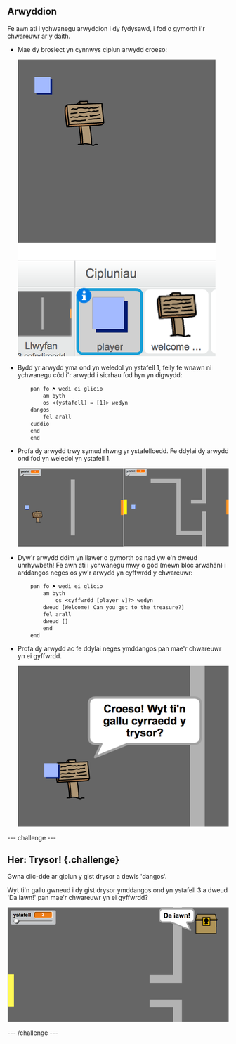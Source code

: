 ## Arwyddion

Fe awn ati i ychwanegu arwyddion i dy fydysawd, i fod o gymorth i'r chwareuwr ar y daith.

+ Mae dy brosiect yn cynnwys ciplun arwydd croeso:

	![screenshot](images/world-sign.png)

+ Bydd yr arwydd yma ond yn weledol yn ystafell 1, felly fe wnawn ni ychwanegu côd i'r arwydd i sicrhau fod hyn yn digwydd:

	```blocks
		pan fo ⚑ wedi ei glicio
			am byth
   			os <(ystafell) = [1]> wedyn
      	dangos
   			fel arall
      	cuddio
   		end
		end
	```

+ Profa dy arwydd trwy symud rhwng yr ystafelloedd. Fe ddylai dy arwydd ond fod yn weledol yn ystafell 1.

	![screenshot](images/world-sign-test.png)

+ Dyw'r arwydd ddim yn llawer o gymorth os nad yw e'n dweud unrhywbeth! Fe awn ati i ychwanegu mwy o gôd (mewn bloc arwahân) i arddangos neges os yw'r arwydd yn cyffwrdd y chwareuwr:

	```blocks
		pan fo ⚑ wedi ei glicio
			am byth
   				os <cyffwrdd [player v]?> wedyn
      		dweud [Welcome! Can you get to the treasure?]
   			fel arall
      		dweud []
   			end
		end
	```

+ Profa dy arwydd ac fe ddylai neges ymddangos pan mae'r chwareuwr yn ei gyffwrdd.

	![screenshot](images/world-sign-test2.png)

--- challenge ---

## Her: Trysor! {.challenge}
Gwna clic-dde ar giplun y gist drysor a dewis 'dangos'.

Wyt ti'n gallu gwneud i dy gist drysor ymddangos ond yn ystafell 3 a dweud 'Da iawn!' pan mae'r chwareuwr yn ei gyffwrdd?

![screenshot](images/world-treasure.png)

--- /challenge ---